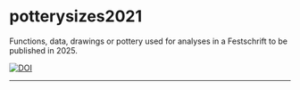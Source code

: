 # potterysizes2021
Functions, data, drawings or pottery used for analyses in a Festschrift to be published in 2025.

[![DOI](https://zenodo.org/badge/899788736.svg)](https://doi.org/10.5281/zenodo.14292070)

---
